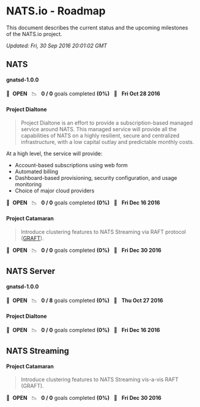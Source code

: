 # NATS.io - Roadmap

This document describes the current status and the upcoming milestones of the NATS.io project.

*Updated: Fri, 30 Sep 2016 20:01:02 GMT*

## NATS

#### gnatsd-1.0.0

> 

🚀 &nbsp;**OPEN** &nbsp;&nbsp;📉 &nbsp;&nbsp;**0 / 0** goals completed **(0%)** &nbsp;&nbsp;📅 &nbsp;&nbsp;**Fri Oct 28 2016**


#### Project Dialtone

> Project Dialtone is an effort to provide a subscription-based managed service around NATS. This managed service will provide all the capabilities of NATS on a highly resilient, secure and centralized infrastructure, with a low capital outlay and predictable monthly costs. 

At a high level, the service will provide:
 * Account-based subscriptions using web form
 * Automated billing
 * Dashboard-based provisioning, security configuration, and usage monitoring
 * Choice of major cloud providers


🚀 &nbsp;**OPEN** &nbsp;&nbsp;📉 &nbsp;&nbsp;**0 / 0** goals completed **(0%)** &nbsp;&nbsp;📅 &nbsp;&nbsp;**Fri Dec 16 2016**


#### Project Catamaran

> Introduce clustering features to NATS Streaming via RAFT protocol ([GRAFT](https://github.com/nats-io/graft)). 

🚀 &nbsp;**OPEN** &nbsp;&nbsp;📉 &nbsp;&nbsp;**0 / 0** goals completed **(0%)** &nbsp;&nbsp;📅 &nbsp;&nbsp;**Fri Dec 30 2016**


## NATS Server

#### gnatsd-1.0.0

> 

🚀 &nbsp;**OPEN** &nbsp;&nbsp;📉 &nbsp;&nbsp;**0 / 8** goals completed **(0%)** &nbsp;&nbsp;📅 &nbsp;&nbsp;**Thu Oct 27 2016**


#### Project Dialtone

> 

🚀 &nbsp;**OPEN** &nbsp;&nbsp;📉 &nbsp;&nbsp;**0 / 0** goals completed **(0%)** &nbsp;&nbsp;📅 &nbsp;&nbsp;**Fri Dec 16 2016**


## NATS Streaming

#### Project Catamaran

> Introduce clustering features to NATS Streaming vis-a-vis RAFT (GRAFT).

🚀 &nbsp;**OPEN** &nbsp;&nbsp;📉 &nbsp;&nbsp;**0 / 0** goals completed **(0%)** &nbsp;&nbsp;📅 &nbsp;&nbsp;**Fri Dec 30 2016**



